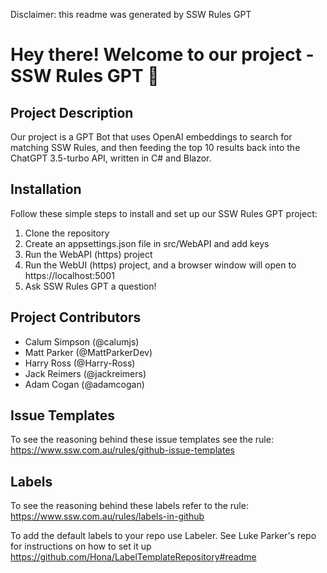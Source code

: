 Disclaimer: this readme was generated by SSW Rules GPT

# Hey there! Welcome to our project - **SSW Rules GPT** 🤖

## Project Description

Our project is a GPT Bot that uses OpenAI embeddings to search for matching SSW Rules, and then feeding the top 10 results back into the ChatGPT 3.5-turbo API, written in C# and Blazor.

## Installation

Follow these simple steps to install and set up our SSW Rules GPT project:

1. Clone the repository
2. Create an appsettings.json file in src/WebAPI and add keys
3. Run the WebAPI (https) project
4. Run the WebUI (https) project, and a browser window will open to https://localhost:5001
5. Ask SSW Rules GPT a question!

## Project Contributors

- Calum Simpson (@calumjs)
- Matt Parker (@MattParkerDev)
- Harry Ross (@Harry-Ross)
- Jack Reimers (@jackreimers)
- Adam Cogan (@adamcogan)

## Issue Templates

To see the reasoning behind these issue templates see the rule:
https://www.ssw.com.au/rules/github-issue-templates

## Labels

To see the reasoning behind these labels refer to the rule:
https://www.ssw.com.au/rules/labels-in-github

To add the default labels to your repo use Labeler. See Luke Parker's repo for instructions on how to set it up https://github.com/Hona/LabelTemplateRepository#readme
